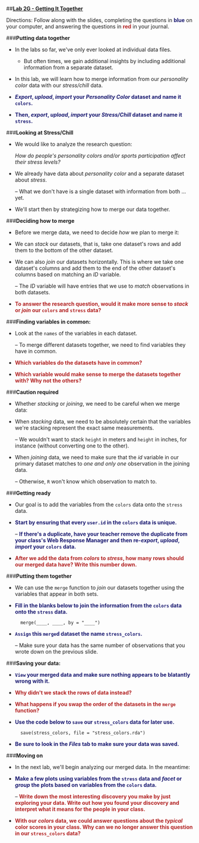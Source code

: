 ##**<u>Lab 2G - Getting It Together</u>**

Directions: Follow along with the slides, completing the questions in <span style="color:midnightblue;">**blue**</span> on your computer, and answering the questions in <span style="color:firebrick;">**red**</span> in your journal.

###**Putting data together**
* In the labs so far, we've only ever looked at individual data files.

    - But often times, we gain additional insights by including additional information from a separate dataset.

* In this lab, we will learn how to merge information from our *personality color* data with our
*stress/chill* data.

* <span style="color:midnightblue;">***Export*, *upload*, *import* your *Personality Color* dataset and name it ```colors```.**</span>

* <span style="color:midnightblue;">**Then, *export*, *upload*, *import* your *Stress/Chill* dataset and name it ```stress```.**</span>

###**Looking at Stress/Chill**
* We would like to analyze the research question:

    *How do people's personality colors and/or sports participation affect their stress levels?*

* We already have data about *personality color* and a separate dataset about *stress*.

    – What we don't have is a single dataset with information from both ... yet.

* We'll start then by strategizing how to merge our data together.

###**Deciding how to merge**
* Before we merge data, we need to decide *how* we plan to merge it:

* We can *stack* our datasets, that is, take one dataset's rows and add them to the bottom of the
other dataset.

* We can also *join* our datasets horizontally. This is where we take one dataset's columns and
add them to the end of the other dataset's columns based on matching an *ID* variable.

    – The *ID* variable will have entries that we use to *match* observations in both datasets.

* <span style="color:firebrick;">**To answer the research question, would it make more sense to *stack* or *join*
our ```colors``` and ```stress``` data?**</span>

###**Finding variables in common:**
* Look at the ```names``` of the variables in each dataset.

    – To merge different datasets together, we need to find variables they have in common.

* <span style="color:firebrick;">**Which variables do the datasets have in common?**</span>

* <span style="color:firebrick;">**Which variable would make sense to merge the datasets together with? Why not the others?**</span>

###**Caution required**
* Whether *stacking* or *joining*, we need to be careful when we merge data:

* When *stacking* data, we need to be absolutely certain that the variables we're stacking represent
the exact same measurements.

    – We wouldn't want to stack ```height``` in meters and ```height``` in inches, for instance (without
    converting one to the other).

* When *joining* data, we need to make sure that the *id* variable in our primary dataset matches to
*one and only one* observation in the joining data.

    – Otherwise, ```R``` won't know which observation to match to.

###**Getting ready**
* Our goal is to add the variables from the ```colors``` data onto the ```stress``` data.

* <span style="color:midnightblue;">**Start by ensuring that every ```user.id``` in the ```colors``` data is unique.**</span>

    – <span style="color:midnightblue;">**If there's a duplicate, have your teacher remove the duplicate from your class's Web Response Manager and then re-*export*, *upload*, *import* your ```colors``` data.**</span>

* <span style="color:firebrick;">**After we add the data from *colors* to *stress*, how many rows should our merged data
have? Write this number down.**</span>

###**Putting them together**
* We can use the ```merge``` function to *join* our datasets together using the variables that appear in
both sets.

* <span style="color:midnightblue;">**Fill in the blanks below to join the information from the ```colors``` data onto the ```stress``` data.**</span>

        merge(____, ____, by = "____")

* <span style="color:midnightblue;">**```Assign``` this ```merge```d dataset the name ```stress_colors```.**</span>

    – Make sure your data has the same number of observations that you wrote down on the
    previous slide.

###**Saving your data:**
* <span style="color:midnightblue;">**```View``` your merged data and make sure nothing appears to be blatantly wrong with it.**</span>

* <span style="color:firebrick;">**Why didn't we stack the rows of data instead?**</span>

* <span style="color:firebrick;">**What happens if you swap the order of the datasets in the ```merge``` function?**</span>

* <span style="color:midnightblue;">**Use the code below to ```save``` our ```stress_colors``` data for later use.**</span>

        save(stress_colors, file = "stress_colors.rda")

* <span style="color:midnightblue;">**Be sure to look in the *Files* tab to make sure your data was saved.**</span>

###**Moving on**
* In the next lab, we'll begin analyzing our merged data. In the meantime:

* <span style="color:midnightblue;">**Make a few plots using variables from the ```stress``` data and *facet* or *group* the plots based on variables from the ```colors``` data.**</span>

    – <span style="color:firebrick;">**Write down the most interesting discovery you make by just exploring your data. Write out how you found your discovery and interpret what it means for the
    people in your class.**</span>

* <span style="color:firebrick;">**With our *colors* data, we could answer questions about the *typical* color scores in your class. Why can we no longer answer this question in our ```stress_colors``` data?**</span>